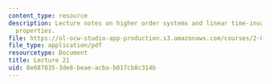 ```yaml
---
content_type: resource
description: Lecture notes on higher order systems and linear time-invariant system
  properties.
file: https://ol-ocw-studio-app-production.s3.amazonaws.com/courses/2-004-dynamics-and-control-ii-spring-2008/8e6878353de8beaeacbab817cb8c314b_lecture_21.pdf
file_type: application/pdf
resourcetype: Document
title: Lecture 21
uid: 8e687835-3de8-beae-acba-b817cb8c314b
---
```


